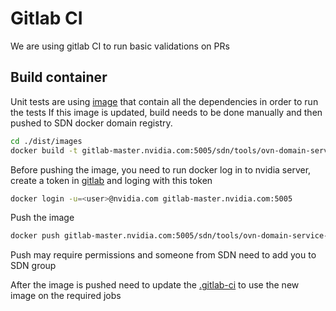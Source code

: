 # Gitlab CI

We are using gitlab CI to run basic validations on PRs

## Build container 

Unit tests are using [image](../../dist/images/Dockerfile.build) that contain all the dependencies in order to run the tests
If this image is updated, build needs to be done manually and then pushed to SDN docker domain registry.

```sh
cd ./dist/images
docker build -t gitlab-master.nvidia.com:5005/sdn/tools/ovn-domain-service-build:<verison> -f Dockerfile.build .
```

Before pushing the image, you need to run docker log in to nvidia server, create a token in [gitlab](https://gitlab-master.nvidia.com/-/user_settings/personal_access_tokens) and loging with this token

```sh
docker login -u=<user>@nvidia.com gitlab-master.nvidia.com:5005
```

Push the image

```sh
docker push gitlab-master.nvidia.com:5005/sdn/tools/ovn-domain-service-build:<version>
```

Push may require permissions and someone from SDN need to add you to SDN group

After the image is pushed need to update the [.gitlab-ci](../../.gitlab-ci.yml) to use the new image on the required jobs